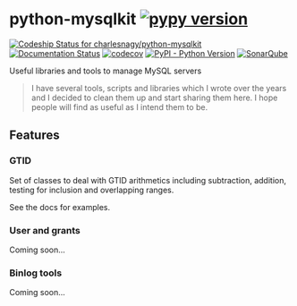 # python-mysqlkit [![pypy version](https://img.shields.io/pypi/v/mysqlkit.svg)](https://pypi.python.org/pypi/mysqlkit/)

[![Codeship Status for charlesnagy/python-mysqlkit](https://app.codeship.com/projects/6eb8ae70-868b-0136-2b3a-2a2c4b8b7d5c/status?branch=master)](https://app.codeship.com/projects/302477)
[![Documentation Status](https://readthedocs.org/projects/python-mysqlkit/badge/?version=latest)](https://python-mysqlkit.readthedocs.io/en/latest/?badge=latest)
[![codecov](https://codecov.io/gh/charlesnagy/python-mysqlkit/branch/master/graph/badge.svg)](https://codecov.io/gh/charlesnagy/python-mysqlkit)
[![PyPI - Python Version](https://img.shields.io/pypi/pyversions/mysqlkit.svg)](https://pypi.python.org/pypi/mysqlkit/)
[![SonarQube](https://sonarcloud.io/api/project_badges/measure?project=charlesnagy_python-mysqlkit&metric=alert_status)](https://sonarcloud.io/dashboard?id=charlesnagy_python-mysqlkit)

Useful libraries and tools to manage MySQL servers

> I have several tools, scripts and libraries which I wrote over the years and I decided to clean them up and start sharing them here.
I hope people will find as useful as I intend them to be.

## Features

### GTID

Set of classes to deal with GTID arithmetics including subtraction, addition, testing for inclusion and overlapping ranges.

See the docs for examples.

### User and grants

Coming soon...

### Binlog tools

Coming soon...
